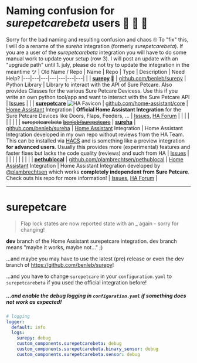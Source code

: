 # Naming confusion for *surepetcarebeta* users 🐾 🤪 🤦

Sorry for the bad naming and resulting confusion and chaos 🙄 To "fix" this, I will do a rename of the *sureha* integration (formerly *surepetcarebeta*). If you are a user of the *surepetcarebeta* integration you will have to do some manual work to update your setup (row 3). I will post an update with an "upgrade path" until 1. july, please do not try to update the integration in the meantime ツ
| Old Name / Repo | Name | Repo | Type | Description | Need Help?
|---|---|---|---|---|---|---|
| | **[surepy](https://github.com/benleb/surepy) 🐾** | [github.com/benleb/surepy](https://github.com/benleb/surepy) | Python Library | Library to interact with the API of Sure Petcare. Also provides Classes for the various Sure Petcare Devicess. Use this if you write an own python tool/app and want to interact with the Sure Petcare API | [Issues](https://github.com/benleb/surepy/issues) |
| | **[surepetcare](https://www.home-assistant.io/integrations/surepetcare)** ![HA Favicon](https://www.home-assistant.io/images/favicon.ico) | [github.com/home-assistant/core](https://github.com/home-assistant/core) | [Home Assistant](https://github.com/home-assistant/core) Integration | **Official Home Assistant Integration** for the Sure Petcare Devices like Doors, Flaps, Feeders, ...  | [Issues](https://github.com/home-assistant/core/issues), [HA Forum](https://community.home-assistant.io) |
| | | | | | |
| ~~surepetcarebeta~~ ~~[benleb/surepetcare](https://github.com/benleb/sureha)~~ | **[sureha](https://github.com/benleb/sureha)** | [github.com/benleb/sureha](https://github.com/benleb/sureha) | [Home Assistant](https://github.com/home-assistant/core) Integration | Home Assistant Integration developed in my own repo without reviews from the HA Team. This can be installed via [HACS](https://hacs.xyz/) and is something like a preview integration **for advanced users**. Usually this provides more (experimental) features and faster fixes but lacks the code quality (reviews) and such from HA | [Issues](https://github.com/benleb/sureha/issues) |
| | | | | | |
| | **[pethublocal](https://github.com/plambrechtsen/pethublocal)** | [github.com/plambrechtsen/pethublocal](https://github.com/plambrechtsen/pethublocal) | [Home Assistant](https://github.com/home-assistant/core) Integration | Home Assistant Integration developed by [@plambrechtsen](https://github.com/plambrechtsen) which works **completely independent from Sure Petcare**. Check outs his repo for more information! | [Issues](https://github.com/plambrechtsen/pethublocal/issues), [HA Forum](https://community.home-assistant.io) |


---

# surepetcare

> Flap lock states are now reported state with an _ again - sorry for changing!

**dev** branch of the Home Assistant surepetcare integration. dev branch means "maybe it works, maybe not..." ;)

...and maybe you may have to use the latest (pre) release or even the dev branch of https://github.com/benleb/surepy!

...and you have to change `surepetcare` in your `configuration.yaml` to `surepetcarebeta` if you used the official integration before!

##### ...and enable the debug logging in `configuration.yaml` if something does not work as expected!

```yaml
# logging
logger:
  default: info
  logs:
    surepy: debug
    custom_components.surepetcarebeta: debug
    custom_components.surepetcarebeta.binary_sensor: debug
    custom_components.surepetcarebeta.sensor: debug
```
